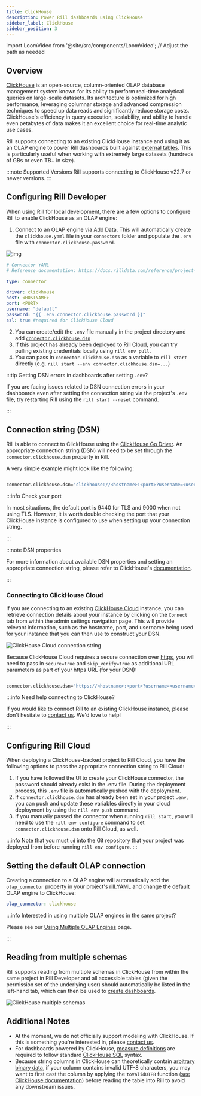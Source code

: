 ```yaml
---
title: ClickHouse
description: Power Rill dashboards using ClickHouse
sidebar_label: ClickHouse
sidebar_position: 3
---
```

import LoomVideo from '@site/src/components/LoomVideo'; // Adjust the path as needed


<LoomVideo loomId='b96143c386104576bcfe6cabe1038c38' />


## Overview

[ClickHouse](https://clickhouse.com/docs/en/intro) is an open-source, column-oriented OLAP database management system known for its ability to perform real-time analytical queries on large-scale datasets. Its architecture is optimized for high performance, leveraging columnar storage and advanced compression techniques to speed up data reads and significantly reduce storage costs. ClickHouse's efficiency in query execution, scalability, and ability to handle even petabytes of data makes it an excellent choice for real-time analytic use cases. 

Rill supports connecting to an existing ClickHouse instance and using it as an OLAP engine to power Rill dashboards built against [external tables](../../concepts/OLAP#external-olap-tables). This is particularly useful when working with extremely large datasets (hundreds of GBs or even TB+ in size).



:::note Supported Versions
Rill supports connecting to ClickHouse v22.7 or newer versions.
:::

## Configuring Rill Developer

When using Rill for local development, there are a few options to configure Rill to enable ClickHouse as an OLAP engine:
1. Connect to an OLAP engine via Add Data. This will automatically create the `clickhouse.yaml` file in your `connectors` folder and populate the `.env` file with `connector.clickhouse.password`.

![img](/img/reference/olap-engines/clickhouse/connect-clickhouse.png)

```yaml
# Connector YAML
# Reference documentation: https://docs.rilldata.com/reference/project-files/connectors
  
type: connector

driver: clickhouse
host: <HOSTNAME>
port: <PORT>
username: "default"
password: "{{ .env.connector.clickhouse.password }}"
ssl: true #required for ClickHouse Cloud
```
2. You can create/edit the `.env` file manually in the project directory and add [`connector.clickhouse.dsn`](#connection-string-dsn)
3. If this project has already been deployed to Rill Cloud, you can  try pulling existing credentials locally using `rill env pull`.
4. You can pass in `connector.clickhouse.dsn` as a variable to `rill start` directly (e.g. `rill start --env connector.clickhouse.dsn=...`)

:::tip Getting DSN errors in dashboards after setting `.env`?

If you are facing issues related to DSN connection errors in your dashboards even after setting the connection string via the project's `.env` file, try restarting Rill using the `rill start --reset` command.

:::

## Connection string (DSN)

Rill is able to connect to ClickHouse using the [ClickHouse Go Driver](https://clickhouse.com/docs/en/integrations/go). An appropriate connection string (DSN) will need to be set through the `connector.clickhouse.dsn` property in Rill.

A very simple example might look like the following:

```bash

connector.clickhouse.dsn="clickhouse://<hostname>:<port>?username=<username>&password=<password>"

```

:::info Check your port

In most situations, the default port is 9440 for TLS and 9000 when not using TLS. However, it is worth double checking the port that your ClickHouse instance is configured to use when setting up your connection string.

:::

:::note DSN properties

For more information about available DSN properties and setting an appropriate connection string, please refer to ClickHouse's [documentation](https://github.com/ClickHouse/clickhouse-go?tab=readme-ov-file#dsn).

:::

### Connecting to ClickHouse Cloud

If you are connecting to an existing [ClickHouse Cloud](https://clickhouse.com/cloud) instance, you can retrieve connection details about your instance by clicking on the `Connect` tab from within the admin settings navigation page. This will provide relevant information, such as the hostname, port, and username being used for your instance that you can then use to construct your DSN.

![ClickHouse Cloud connection string](/img/reference/olap-engines/clickhouse/clickhouse-cloud.png)

Because ClickHouse Cloud requires a secure connection over [https](https://github.com/ClickHouse/clickhouse-go?tab=readme-ov-file#http-support-experimental), you will need to pass in `secure=true` and `skip_verify=true` as additional URL parameters as part of your https URL (for your DSN):

```bash

connector.clickhouse.dsn="https://<hostname>:<port>?username=<username>&password=<password>&secure=true&skip_verify=true"

```

:::info Need help connecting to ClickHouse?

If you would like to connect Rill to an existing ClickHouse instance, please don't hesitate to [contact us](../../contact.md). We'd love to help!

:::


## Configuring Rill Cloud

When deploying a ClickHouse-backed project to Rill Cloud, you have the following options to pass the appropriate connection string to Rill Cloud:
1.  If you have followed the UI to create your ClickHouse connector, the password should already exist in the .env file. During the deployment process, this `.env` file is automatically pushed with the deployment.
2.  If `connector.clickhouse.dsn` has already been set in your project `.env`, you can push and update these variables directly in your cloud deployment by using the `rill env push` command.
3. If you manually passed the connector when running `rill start`, you will need to use the `rill env configure` command to set `connector.clickhouse.dsn` onto Rill Cloud, as well. 

:::info
Note that you must `cd` into the Git repository that your project was deployed from before running `rill env configure`.
:::

## Setting the default OLAP connection
Creating a connection to a OLAP engine will automatically add the `olap_connector` property in your project's [rill.YAML](../project-files/rill-yaml.md) and change the default OLAP engine to ClickHouse:

```yaml
olap_connector: clickhouse
```

:::info Interested in using multiple OLAP engines in the same project?

Please see our [Using Multiple OLAP Engines](multiple-olap.md) page.

:::

## Reading from multiple schemas

Rill supports reading from multiple schemas in ClickHouse from within the same project in Rill Developer and all accessible tables (given the permission set of the underlying user) should automatically be listed in the left-hand tab, which can then be used to [create dashboards](/build/dashboards/).

![ClickHouse multiple schemas](/img/reference/olap-engines/clickhouse/clickhouse-multiple-schemas.png)



## Additional Notes

- At the moment, we do not officially support modeling with ClickHouse. If this is something you're interested in, please [contact us](../../contact.md).
- For dashboards powered by ClickHouse, [measure definitions](/build/metrics-view/metrics-view.md#measures) are required to follow standard [ClickHouse SQL](https://clickhouse.com/docs/en/sql-reference) syntax.
- Because string columns in ClickHouse can theoretically contain [arbitrary binary data](https://github.com/ClickHouse/ClickHouse/issues/2976#issuecomment-416694860), if your column contains invalid UTF-8 characters, you may want to first cast the column by applying the `toValidUTF8` function ([see ClickHouse documentation](https://clickhouse.com/docs/en/sql-reference/functions/string-functions#tovalidutf8)) before reading the table into Rill to avoid any downstream issues.